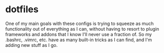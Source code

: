 # dotfiles

One of my main goals with these configs is trying to squeeze as much functionality out of everything as I can, without having to resort to plugin frameworks and addons that I know I'll never use a fraction of. So my .bashrc, .vimrc, etc. have as many built-in tricks as I can find, and I'm adding new stuff as I go.


